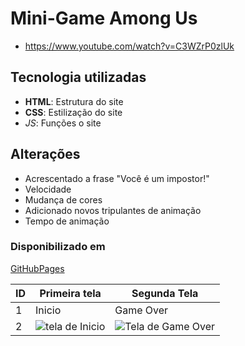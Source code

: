 # Mini-Game  Among Us
* https://www.youtube.com/watch?v=C3WZrP0zlUk

## Tecnologia utilizadas
- **HTML**: Estrutura do site
- __CSS__: Estilização do site
- *_JS_*: Funções o site

## Alterações

* Acrescentado a frase "Você é um impostor!"
* Velocidade
* Mudança de cores
* Adicionado novos tripulantes de animação
* Tempo de animação

### Disponibilizado em
[GitHubPages](https://marisol125087.github.io/jogo/)

| ID | Primeira tela | Segunda Tela |
|----|---------------|--------------|
| 1 | Inicio   | Game Over |
| 2 | ![tela de Inicio](https://user-images.githubusercontent.com/101193102/162177347-2551d166-5360-4b4e-b278-ebd010490046.png) | ![Tela de Game Over](https://user-images.githubusercontent.com/101193102/162177463-886d696d-9322-4f8a-9088-3b85855aebc1.png) |
